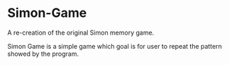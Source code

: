 # Simon-Game
A re-creation of the original Simon memory game. 

Simon Game is a simple game which goal is for user to repeat the pattern showed by the program.
